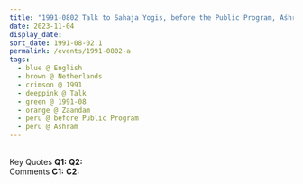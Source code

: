 ```yaml
---
title: "1991-0802 Talk to Sahaja Yogis, before the Public Program, Āśhram, De Weer Street 128, Zaandam (18 kms NW of Amsterdam), Netherlands"
date: 2023-11-04
display_date: 
sort_date: 1991-08-02.1
permalink: /events/1991-0802-a
tags:
  - blue @ English
  - brown @ Netherlands
  - crimson @ 1991
  - deeppink @ Talk
  - green @ 1991-08
  - orange @ Zaandam
  - peru @ before Public Program
  - peru @ Ashram
---
```


<br>

<wave-list>
  <list-title color="DarkSeaGreen" width="55">Key Quotes</list-title>
  <list-item color="BlanchedAlmond" width="280"><b>Q1:</b> <i></i></list-item>
  <list-item color="Lavender" width="280"><b>Q2:</b> <i></i></list-item>
</wave-list>

<br>

<wave-list>
  <list-title color="DarkSeaGreen" width="55">Comments</list-title>
  <list-item color="BlanchedAlmond" width="280"><b>C1:</b> <i></i></list-item>
  <list-item color="Lavender" width="280"><b>C2:</b> <i></i></list-item>
</wave-list>